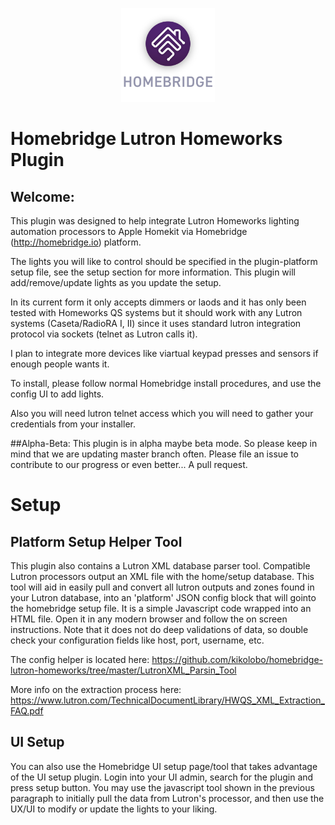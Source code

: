 <p align="center">

<img src="https://github.com/homebridge/branding/raw/master/logos/homebridge-wordmark-logo-vertical.png" width="150">

</p>

# Homebridge Lutron Homeworks Plugin

## Welcome:
This plugin was designed to help integrate Lutron Homeworks lighting automation processors to Apple Homekit via Homebridge (http://homebridge.io) platform.

The lights you will like to control should be specified in the plugin-platform setup file, see the setup section for more information. This plugin will add/remove/update lights as you update the setup. 

In its current form it only accepts dimmers or laods and it has only been tested with Homeworks QS systems but it should work with any Lutron systems (Caseta/RadioRA I, II) since it uses standard lutron integration protocol via sockets (telnet as Lutron calls it).

I plan to integrate more devices like viartual keypad presses and sensors if enough people wants it.

To install, please follow normal Homebridge install procedures, and use the config UI to add lights.

Also you will need lutron telnet access which you will need to gather your credentials from your installer.

##Alpha-Beta:
This plugin is in alpha maybe beta mode. So please keep in mind that we are updating master branch often. Please file an issue to contribute to our progress or even better... A pull request.

# Setup
## Platform Setup Helper Tool
This plugin also contains a Lutron XML database parser tool. Compatible Lutron processors output an XML file with the home/setup database. This tool will aid in easily pull and convert all lutron outputs and zones found in your Lutron database, into an 'platform' JSON config block that will gointo the homebridge setup file.   It is a simple Javascript code wrapped into an HTML file. Open it in any modern browser and follow the on screen instructions. 
Note that it does not do deep validations of data, so double check your configuration fields like host, port, username, etc.

The config helper is located here:
https://github.com/kikolobo/homebridge-lutron-homeworks/tree/master/LutronXML_Parsin_Tool

More info on the extraction process here:
https://www.lutron.com/TechnicalDocumentLibrary/HWQS_XML_Extraction_FAQ.pdf

## UI Setup
You can also use the Homebridge UI setup page/tool that takes advantage of the UI setup plugin. Login into your UI admin, search for the plugin and press setup button. You may use the javascript tool shown in the previous paragraph to initially pull the data from Lutron's processor, and then use the UX/UI to modify or update the lights to your liking.
